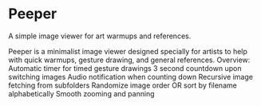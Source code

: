 # Peeper
A simple image viewer for art warmups and references.

Peeper is a minimalist image viewer designed specially for artists to help with quick warmups, gesture drawing, and general references.
Overview:
  Automatic timer for timed gesture drawings
  3 second countdown upon switching images
  Audio notification when counting down
  Recursive image fetching from subfolders
  Randomize image order OR sort by filename alphabetically
  Smooth zooming and panning
